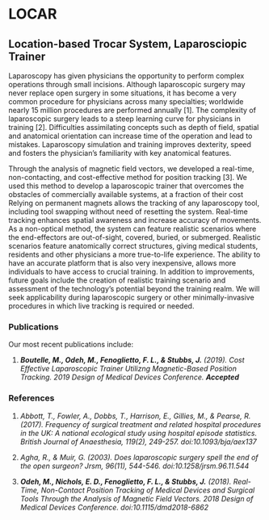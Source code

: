 # LOCAR
## Location-based Trocar System, Laparosciopic Trainer

Laparoscopy has given physicians the opportunity to perform complex operations through small incisions. Although laparoscopic surgery may never replace open surgery in some situations, it has become a very common procedure for physicians across many specialties; worldwide nearly 15 million procedures are performed annually [1]. The complexity of laparoscopic surgery leads to a steep learning curve for physicians in training [2]. Difficulties assimilating concepts such as depth of field, spatial and anatomical orientation can increase time of the operation and lead to mistakes. Laparoscopy simulation and training improves dexterity, speed and fosters the physician’s familiarity with key anatomical features.

Through the analysis of magnetic field vectors, we developed a real-time, non-contacting, and cost-effective method for position tracking [3]. We used this method to develop a laparoscopic trainer that overcomes the obstacles of commercially available systems, at a fraction of their cost Relying on permanent magnets allows the tracking of any laparoscopy tool, including tool swapping without need of resetting the system. Real-time tracking enhances spatial awareness and increase accuracy of movements. As a non-optical method, the system can feature realistic scenarios where the end-effectors are out-of-sight, covered, buried, or submerged. Realistic scenarios feature anatomically correct structures, giving medical students, residents and other physicians a more true-to-life experience. The ability to have an accurate platform that is also very inexpensive, allows more individuals to have access to crucial training. In addition to improvements, future goals include the creation of realistic training scenario and assessment of the technology’s potential beyond the training realm. We will seek applicability during laparoscopic surgery or other minimally-invasive procedures in which live tracking is required or needed.


### Publications
Our most recent publications include:

1.  _**Boutelle, M., Odeh, M., Fenoglietto, F. L., & Stubbs, J.** (2019). Cost Effective Laparoscopic Trainer Utilizng Magnetic-Based Position Tracking. 2019 Design of Medical Devices Conference. **Accepted**_

### References
1.  _Abbott, T., Fowler, A., Dobbs, T., Harrison, E., Gillies, M., & Pearse, R. (2017). Frequency of surgical treatment and related hospital procedures in the UK: A national ecological study using hospital episode statistics. British Journal of Anaesthesia, 119(2), 249-257. doi:10.1093/bja/aex137_

2.  _Agha, R., & Muir, G. (2003). Does laparoscopic surgery spell the end of the open surgeon? Jrsm, 96(11), 544-546. doi:10.1258/jrsm.96.11.544_

3.  _**Odeh, M., Nichols, E. D., Fenoglietto, F. L., & Stubbs, J.** (2018). Real-Time, Non-Contact Position Tracking of Medical Devices and Surgical Tools Through the Analysis of Magnetic Field Vectors. 2018 Design of Medical Devices Conference. doi:10.1115/dmd2018-6862_
